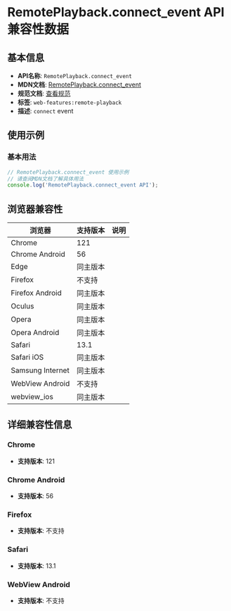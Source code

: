 # RemotePlayback.connect_event API 兼容性数据

## 基本信息

- **API名称**: `RemotePlayback.connect_event`
- **MDN文档**: [RemotePlayback.connect_event](https://developer.mozilla.org/docs/Web/API/RemotePlayback/connect_event)
- **规范文档**: [查看规范](https://w3c.github.io/remote-playback/#dom-remoteplayback-onconnect)
- **标签**: `web-features:remote-playback`
- **描述**: `connect` event

## 使用示例

### 基本用法

```javascript
// RemotePlayback.connect_event 使用示例
// 请查阅MDN文档了解具体用法
console.log('RemotePlayback.connect_event API');
```

## 浏览器兼容性

| 浏览器 | 支持版本 | 说明 |
|--------|----------|------|
| Chrome | 121 |  |
| Chrome Android | 56 |  |
| Edge | 同主版本 |  |
| Firefox | 不支持 |  |
| Firefox Android | 同主版本 |  |
| Oculus | 同主版本 |  |
| Opera | 同主版本 |  |
| Opera Android | 同主版本 |  |
| Safari | 13.1 |  |
| Safari iOS | 同主版本 |  |
| Samsung Internet | 同主版本 |  |
| WebView Android | 不支持 |  |
| webview_ios | 同主版本 |  |

## 详细兼容性信息

### Chrome

- **支持版本**: 121

### Chrome Android

- **支持版本**: 56

### Firefox

- **支持版本**: 不支持

### Safari

- **支持版本**: 13.1

### WebView Android

- **支持版本**: 不支持

